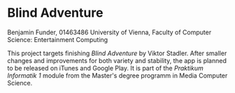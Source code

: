 # Blind Adventure

Benjamin Funder, 01463486
University of Vienna, Faculty of Computer Science: Entertainment Computing

This project targets finishing _Blind Adventure_ by Viktor Stadler. After smaller changes and improvements for both variety and stability, the app is planned to be released on iTunes and Google Play. It is part of the _Praktikum Informatik 1_ module from the Master's degree programm in Media Computer Science.